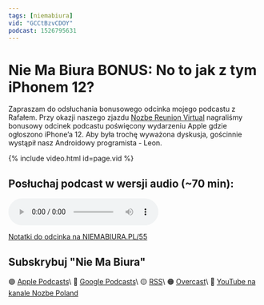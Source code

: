 ```yaml
---
tags: [niemabiura]
vid: "GCCtBzvCDOY"
podcast: 1526795631
---
```


# Nie Ma Biura BONUS: No to jak z tym iPhonem 12?

Zapraszam do odsłuchania bonusowego odcinka mojego podcastu z Rafałem. Przy okazji naszego zjazdu [Nozbe Reunion Virtual][nb] nagraliśmy bonusowy odcinek podcastu poświęcony wydarzeniu Apple gdzie ogłoszono iPhone’a 12. Aby była trochę wyważona dyskusja, gościnnie wystąpił nasz Androidowy programista - Leon.

{% include video.html id=page.vid %}

<!--More-->

## Posłuchaj podcast w wersji audio (~70 min):

<audio controls>
<source src="https://media.transistor.fm/3812a5ed/dede4183.mp3" type="audio/mpeg">
</audio>

[Notatki do odcinka na NIEMABIURA.PL/55](https://niemabiura.pl/55)

## Subskrybuj "Nie Ma Biura"

🟣 [Apple Podcasts](https://podcasts.apple.com/pl/podcast/nie-ma-biura/id1526795631)\\
🔵 [Google Podcasts](https://podcasts.google.com/feed/aHR0cHM6Ly9mZWVkcy50cmFuc2lzdG9yLmZtL25pZW1hYml1cmE)\\
🟡 [RSS](https://nozbe.com/niemabiura.rss)\\
🟠 [Overcast](https://overcast.fm/itunes1526795631/nie-ma-biura)\\
🔴 [YouTube na kanale Nozbe Poland](https://youtube.com/NozbePoland)

[n]: https://nozbe.com/pl/?a=mike
[nb]: https://nozbe.com/pl/blog/virtual-covid-safe-online-company-retreat/